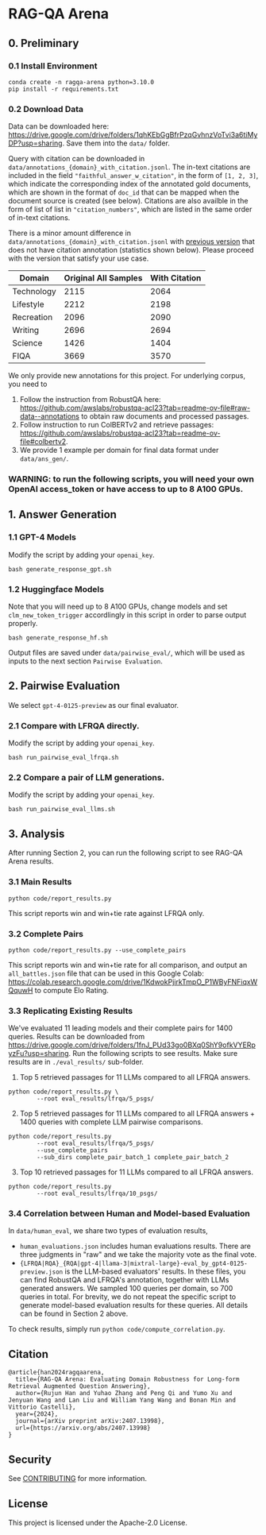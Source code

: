 # RAG-QA Arena

## 0. Preliminary

### 0.1 Install Environment
```
conda create -n ragqa-arena python=3.10.0
pip install -r requirements.txt
```

### 0.2 Download Data
Data can be downloaded here: https://drive.google.com/drive/folders/1qhKEbGgBfrPzqGvhnzVoTvi3a6tiMyDP?usp=sharing. Save them into the `data/` folder.

Query with citation can be downloaded in `data/annotations_{domain}_with_citation.jsonl`. The in-text citations are included in the field `"faithful_answer_w_citation"`, in the form of `[1, 2, 3]`, which indicate the corresponding index of the annotated gold documents, which are shown in the format of `doc_id` that can be mapped when the document source is created (see below).
Citations are also availble in the form of list of list in `"citation_numbers"`, which are listed in the same order of in-text citations.

There is a minor amount difference in `data/annotations_{domain}_with_citation.jsonl` with [previous version](https://drive.google.com/drive/folders/1qhKEbGgBfrPzqGvhnzVoTvi3a6tiMyDP?usp=sharing) that does not have citation annotation (statistics shown below). Please proceed with the version that satisfy your use case.

| **Domain** | **Original All Samples** | **With Citation** |
|------------|--------------------------|----------------------|
| Technology |                     2115 |                 2064 |
| Lifestyle  |                     2212 |                 2198 |
| Recreation |                     2096 |                 2090 |
| Writing    |                     2696 |                 2694 |
| Science    |                     1426 |                 1404 |
| FIQA       |                     3669 |                 3570 |

We only provide new annotations for this project. For underlying corpus, you need to 
1. Follow the instruction from RobustQA here: https://github.com/awslabs/robustqa-acl23?tab=readme-ov-file#raw-data--annotations to obtain raw documents and processed passages.
2. Follow instruction to run ColBERTv2 and retrieve passages: https://github.com/awslabs/robustqa-acl23?tab=readme-ov-file#colbertv2.
3. We provide 1 example per domain for final data format under `data/ans_gen/`.


### WARNING: to run the following scripts, you will need your own OpenAI access_token or have access to up to 8 A100 GPUs.

## 1. Answer Generation

### 1.1 GPT-4 Models
Modify the script by adding your `openai_key`.
```
bash generate_response_gpt.sh
```

### 1.2 Huggingface Models
Note that you will need up to 8 A100 GPUs, change models and set `clm_new_token_trigger` accordlingly in this script in order to parse output properly.
```
bash generate_response_hf.sh
```

Output files are saved under `data/pairwise_eval/`, which will be used as inputs to the next section `Pairwise Evaluation`.

## 2. Pairwise Evaluation
We select `gpt-4-0125-preview` as our final evaluator.

### 2.1 Compare with LFRQA directly.
Modify the script by adding your `openai_key`.
```
bash run_pairwise_eval_lfrqa.sh
```

### 2.2 Compare a pair of LLM generations.
Modify the script by adding your `openai_key`.
```
bash run_pairwise_eval_llms.sh
```

## 3. Analysis

After running Section 2, you can run the following script to see RAG-QA Arena results.

### 3.1 Main Results
```
python code/report_results.py
```
This script reports win and win+tie rate against LFRQA only.

### 3.2 Complete Pairs
```
python code/report_results.py --use_complete_pairs
```
This script reports win and win+tie rate for all comparison, and output an `all_battles.json` file that can be used in this Google Colab: https://colab.research.google.com/drive/1KdwokPjirkTmpO_P1WByFNFiqxWQquwH to compute Elo Rating.

### 3.3 Replicating Existing Results
We've evaluated 11 leading models and their complete pairs for 1400 queries. Results can be downloaded from https://drive.google.com/drive/folders/1fnJ_PUd33go0BXq0ShY9ofkVYERpyzFu?usp=sharing. Run the following scripts to see results. Make sure results are in `./eval_results/` sub-folder.

1. Top 5 retrieved passages for 11 LLMs compared to all LFRQA answers.
```
python code/report_results.py \
        --root eval_results/lfrqa/5_psgs/
```

2. Top 5 retrieved passages for 11 LLMs compared to all LFRQA answers + 1400 queries with complete LLM pairwise comparisons.
```
python code/report_results.py
        --root eval_results/lfrqa/5_psgs/
        --use_complete_pairs 
        --sub_dirs complete_pair_batch_1 complete_pair_batch_2
```

3. Top 10 retrieved passages for 11 LLMs compared to all LFRQA answers.
```
python code/report_results.py
        --root eval_results/lfrqa/10_psgs/
```


### 3.4 Correlation between Human and Model-based Evaluation

In `data/human_eval`, we share two types of evaluation results,
- `human_evaluations.json` includes human evaluations results. There are three judgments in "raw" and we take the majority vote as the final vote.
- `{LFRQA|RQA}_{RQA|gpt-4|llama-3|mixtral-large}-eval_by_gpt4-0125-preview.json` is the LLM-based evaluators' results. In these files, you can find RobustQA and LFRQA's annotation, together with LLMs generated answers. We sampled 100 queries per domain, so 700 queries in total. For brevity, we do not repeat the specific script to generate model-based evaluation results for these queries. All details can be found in Section 2 above.

To check results, simply run `python code/compute_correlation.py`.


## Citation
```
@article{han2024ragqaarena,
  title={RAG-QA Arena: Evaluating Domain Robustness for Long-form Retrieval Augmented Question Answering},
  author={Rujun Han and Yuhao Zhang and Peng Qi and Yumo Xu and Jenyuan Wang and Lan Liu and William Yang Wang and Bonan Min and Vittorio Castelli},
  year={2024},
  journal={arXiv preprint arXiv:2407.13998},
  url={https://arxiv.org/abs/2407.13998}
}
```


## Security

See [CONTRIBUTING](CONTRIBUTING.md#security-issue-notifications) for more information.

## License

This project is licensed under the Apache-2.0 License.

